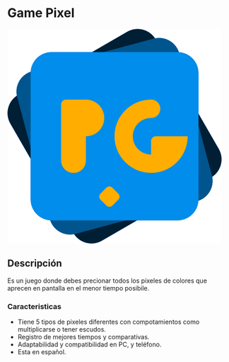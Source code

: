 # Game Pixel
![Game Pixel LOGO](/public/PG.png)
## Descripción
Es un juego donde debes precionar todos los pixeles de colores que aprecen en pantalla en el menor tiempo posibile.
### Caracteristicas
- Tiene 5 tipos de pixeles diferentes con compotamientos como multiplicarse o tener escudos.
- Registro de mejores tiempos y comparativas.
- Adaptabilidad y compatibilidad en PC, y teléfono.
- Esta en español.